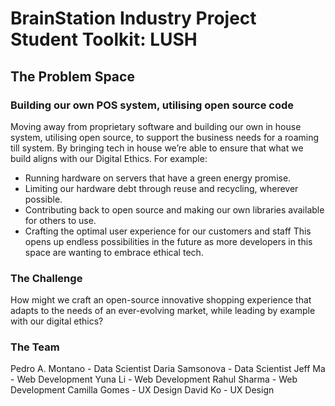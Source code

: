 # BrainStation Industry Project Student Toolkit: LUSH

## The Problem Space

### Building our own POS system, utilising open source code

Moving away from proprietary software and building our own in house system,
utilising open source, to support the business needs for a roaming till system.
By bringing tech in house we’re able to ensure that what we build aligns with our Digital Ethics. For example:
- Running hardware on servers that have a green energy promise.
- Limiting our hardware debt through reuse and recycling, wherever
possible.
- Contributing back to open source and making our own libraries available
for others to use.
- Crafting the optimal user experience for our customers and staff
This opens up endless possibilities in the future as more developers in this space are wanting to embrace ethical tech.

### The Challenge

How might we craft an open-source innovative shopping experience that adapts to the needs of an ever-evolving market, while leading by example with our digital ethics? 

### The Team
Pedro A. Montano - Data Scientist
Daria Samsonova - Data Scientist
Jeff Ma - Web Development
Yuna Li - Web Development
Rahul Sharma - Web Development
Camilla Gomes - UX Design
David Ko - UX Design
